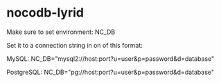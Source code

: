 # nocodb-lyrid

Make sure to set environment: NC_DB

Set it to a connection string in on of this format:

MySQL: NC_DB="mysql2://host:port?u=user&p=password&d=database"

PostgreSQL: NC_DB="pg://host:port?u=user&p=password&d=database" 